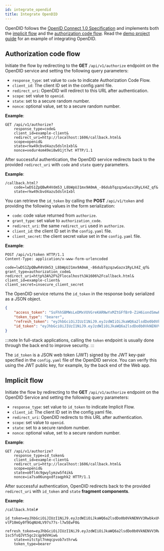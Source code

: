 ```yaml
---
id: integrate_opendid
title: Integrate OpenDID
---
```


OpenDID follows the [OpenID Connect 1.0 Specification](https://openid.net/specs/openid-connect-core-1_0.html#Introduction) and implements both the [implicit flow](https://openid.net/specs/openid-connect-core-1_0.html#ImplicitFlowSteps)
and the [authorization code flow](https://openid.net/specs/openid-connect-core-1_0.html#CodeFlowAuth).
Read the [demo project guide](05_demo_project.md) for an example of integrating OpenDID.

## Authorization code flow

Initiate the flow by redirecting to the **GET** `/api/v1/authorize` endpoint on the OpenDID service and setting the following query
parameters:

-   `response_type`: set value to `code` to indicate Authorization Code Flow.
-   `client_id`: The client ID set in the config.yaml file.
-   `redirect_uri`: OpenDID will redirect to this URL after authentication.
-   `scope`: set value to `openid`.
-   `state`: set to a secure random number.
-   `nonce`: optional value, set to a secure random number.

**Example**:

```
GET /api/v1/authorize?
    response_type=code&
    client_id=example-client&
    redirect_uri=http://localhost:1606/callback.html&
    scope=openid&
    state=rkw49cbvd4azu5dsln1xbl&
    nonce=vedur4om49ei8w91jt7wt HTTP/1.1
```

After successful authentication, the OpenDID service redirects back to the provided `redirect_uri` with `code` and `state` query parameters.

**Example**:

```
/callback.html?
    code=lwDS1ZpQBwR4Vdm53_L8bWpUJ1mx9A0mA_-86dubTqzqzwGazx1RyLX4Z_qf&
    state=rkw49cbvd4azu5dsln1xbl
```

You can retrieve the `id_token` by calling the **POST** `/api/v1/token` and providing the following values in the form serialization:

-   `code`: code value returned from `authorize`.
-   `grant_type`: set value to `authorization_code`.
-   `redirect_uri`: the same `redirect_uri` used in `authorize`.
-   `client_id`: the client ID set in the `config.yaml` file.
-   `client_secret`: the client secret value set in the `config.yaml` file.

**Example**:

```
POST /api/v1/token HTTP/1.1
Content-Type: application/x-www-form-urlencoded

code=lwDS1ZpQBwR4Vdm53_L8bWpUJ1mx9A0mA_-86dubTqzqzwGazx1RyLX4Z_qf&
grant_type=authorization_code&
redirect_uri=http%3A%2F%2Flocalhost%3A1606%2Fcallback.html&
client_id=example-client&
client_secret=insecure_client_secret
```

The OpenDID service returns the `id_token` in the response body serialized as a JSON object.

```json
{
    "access_token": "SsFhhSBMWsLeDMxVUVGreKARNwYxMZtGFfBr0-ZiH6iondSmwPRvQDqkG6Fh",
    "token_type": "bearer",
    "refresh_token": "eyJhbGciOiJIUzI1NiJ9.eyJzdWIiOiJkaWQ6a2lsdDo0b0VkNENVV3RwbkxUVnZENVBFd2lMUmlqMWdzQmprS1JMbVpES2lCOEdqN2I2V0wiLCJ3M24iOiJjdXN0b20iLCJleHAiOjE3MTY4MTYwNjQsImlhdCI6MTcxNjgxNTQ2NCwiaXNzIjoiZGlkOmtpbHQ6NHJzQkE3dEQ1S1E4TDlXSGpGallRdUhrTWtha2NmSGRDNUNhUVVjVXh5VWpEVkhBIiwiYXVkIjoiYXV0aGVudGljYXRpb24iLCJwcm8iOnsiRW1haWwiOiJhYmR1bEBraWx0LmlvIn0sIm5vbmNlIjoidmVkdXI0b200OWVpOHc5MWp0N3d0In0.yOmE_9jWKcAu8LpjVx7IsFyOOvlKbgo2oC4Imf-qrLY",
    "id_token": "eyJhbGciOiJIUzI1NiJ9.eyJzdWIiOiJkaWQ6a2lsdDo0b0VkNENVV3RwbkxUVnZENVBFd2lMUmlqMWdzQmprS1JMbVpES2lCOEdqN2I2V0wiLCJ3M24iOiJjdXN0b20iLCJleHAiOjE3MTY4MTU1MjQsImlhdCI6MTcxNjgxNTQ2NCwiaXNzIjoiZGlkOmtpbHQ6NHJzQkE3dEQ1S1E4TDlXSGpGallRdUhrTWtha2NmSGRDNUNhUVVjVXh5VWpEVkhBIiwiYXVkIjoiYXBwbGljYXRpb24iLCJwcm8iOnsiRW1haWwiOiJhYmR1bEBraWx0LmlvIn0sIm5vbmNlIjoidmVkdXI0b200OWVpOHc5MWp0N3d0In0.YlRE9EGnSExQCb5m2iy4__58PZJlZdCZMsSvsuW4oj8"
}
```

:::note
In full-stack applications, calling the `token` endpoint is usually done through the back end to improve security.
:::

The `id_token` is a JSON web token (JWT) signed by the JWT key-pair specified in the `config.yaml` file of the OpenDID service. 
You can verify this using the JWT public key, for example, by the back end of the Web app.

## Implicit flow

Initiate the flow by redirecting to the **GET** `/api/v1/authorize` endpoint on the OpenDID Service and setting the following query parameters:

-   `response_type`: set value to `id_token` to indicate Implicit Flow.
-   `client_id`: The client ID set in the config.yaml file.
-   `redirect_uri`: OpenDID redirects to this URL after authentication.
-   `scope`: set value to `openid`.
-   `state`: set to a secure random number.
-   `nonce`: optional value, set to a secure random number.

**Example**:

```
GET /api/v1/authorize?
    response_type=id_token&
    client_id=example-client&
    redirect_uri=http://localhost:1606/callback.html&
    scope=openid&
    state=o0fl4c9gwylymzw5f4ik&
    nonce=ia7sa06ungxdfzaqphk2 HTTP/1.1
```

After successful authentication, OpenDID redirects back to the provided `redirect_uri` with `id_token` and `state`
**fragment components**.

**Example**:

```
/callback.html#
    id_token=eyJhbGciOiJIUzI1NiJ9.eyJzdWIiOiJkaWQ6a2lsdDo0b0VkNENVV3RwbkxUVnZENVBFd2lMUmlqMWdzQmprS1JMbVpES2lCOEdqN2I2V0wiLCJ3M24iOiJjdXN0b20iLCJleHAiOjE3MTY4ODQ5MDYsImlhdCI6MTcxNjg4NDg0NiwiaXNzIjoiZGlkOmtpbHQ6NHJzQkE3dEQ1S1E4TDlXSGpGallRdUhrTWtha2NmSGRDNUNhUVVjVXh5VWpEVkhBIiwiYXVkIjoiYXBwbGljYXRpb24iLCJwcm8iOnsiRW1haWwiOiJhYmR1bEBraWx0LmlvIn0sIm5vbmNlIjoiOTFzN2ZnZDZvcjR3c2NkdGVtcXQifQ.xTy3Oyc5e-vlP10mGy0f9GqNU4LV97s77s-l7w5EwF0&
    refresh_token=eyJhbGciOiJIUzI1NiJ9.eyJzdWIiOiJkaWQ6a2lsdDo0b0VkNENVV3RwbkxUVnZENVBFd2lMUmlqMWdzQmprS1JMbVpES2lCOEdqN2I2V0wiLCJ3M24iOiJjdXN0b20iLCJleHAiOjE3MTY4ODU0NDYsImlhdCI6MTcxNjg4NDg0NiwiaXNzIjoiZGlkOmtpbHQ6NHJzQkE3dEQ1S1E4TDlXSGpGallRdUhrTWtha2NmSGRDNUNhUVVjVXh5VWpEVkhBIiwiYXVkIjoiYXV0aGVudGljYXRpb24iLCJwcm8iOnsiRW1haWwiOiJhYmR1bEBraWx0LmlvIn0sIm5vbmNlIjoiOTFzN2ZnZDZvcjR3c2NkdGVtcXQifQ.87UHGid3OotxO8Wpfuw-1sc5fsQJVt5gc2cqp9dVHiw&
    state=nitctpl7nmqcpvob7xthrw&
    token_type=bearer
```
